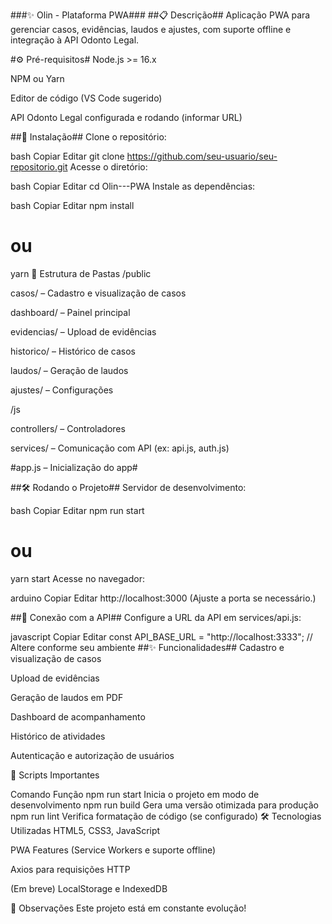 
###✨ Olin - Plataforma PWA###
##📋 Descrição##
Aplicação PWA para gerenciar casos, evidências, laudos e ajustes, com suporte offline e integração à API Odonto Legal.

#⚙️ Pré-requisitos#
Node.js >= 16.x

NPM ou Yarn

Editor de código (VS Code sugerido)

API Odonto Legal configurada e rodando (informar URL)

##🚀 Instalação##
Clone o repositório:

bash
Copiar
Editar
git clone https://github.com/seu-usuario/seu-repositorio.git
Acesse o diretório:

bash
Copiar
Editar
cd Olin---PWA
Instale as dependências:

bash
Copiar
Editar
npm install
# ou
yarn
📂 Estrutura de Pastas
/public

casos/ – Cadastro e visualização de casos

dashboard/ – Painel principal

evidencias/ – Upload de evidências

historico/ – Histórico de casos

laudos/ – Geração de laudos

ajustes/ – Configurações

/js

controllers/ – Controladores

services/ – Comunicação com API (ex: api.js, auth.js)

#app.js – Inicialização do app#

##🛠️ Rodando o Projeto##
Servidor de desenvolvimento:

bash
Copiar
Editar
npm run start
# ou
yarn start
Acesse no navegador:

arduino
Copiar
Editar
http://localhost:3000
(Ajuste a porta se necessário.)

##🔗 Conexão com a API##
Configure a URL da API em services/api.js:

javascript
Copiar
Editar
const API_BASE_URL = "http://localhost:3333"; // Altere conforme seu ambiente
##✨ Funcionalidades##
Cadastro e visualização de casos

Upload de evidências

Geração de laudos em PDF

Dashboard de acompanhamento

Histórico de atividades

Autenticação e autorização de usuários

📜 Scripts Importantes

Comando	Função
npm run start	Inicia o projeto em modo de desenvolvimento
npm run build	Gera uma versão otimizada para produção
npm run lint	Verifica formatação de código (se configurado)
🛠️ Tecnologias Utilizadas
HTML5, CSS3, JavaScript

PWA Features (Service Workers e suporte offline)

Axios para requisições HTTP

(Em breve) LocalStorage e IndexedDB

📢 Observações
Este projeto está em constante evolução!

